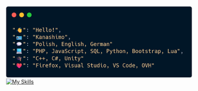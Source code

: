 ![](https://github.com/Kanashimo/kanashimo/blob/main/code.png)
[![My Skills](https://skillicons.dev/icons?i=php,mysql,py,html,css,js,bootstrap,lua,cs,unity,c,cpp,vscode,visualstudio)](https://skillicons.dev)
